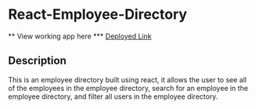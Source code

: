# React-Employee-Directory 

** View working app here ***
[Deployed Link](https://react-employee-directory-idal.herokuapp.com/)

## Description 
This is an employee directory built using react, it allows the user to see all of the employees in the employee directory, search for an employee in the employee directory, and filter all users in the employee directory.
